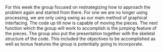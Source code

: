 For this week the group focused on restrategizing how to approach the problem again and started from there. For one we are no longer using processing, we are only using swing as our main method of graphical interfacing. The code up till now is capable of moving the pieces. The next function which the group will work to accomplish is the jumping feature of the pieces. The group also put the presentation together with the skeletal structure of the code. This included the objectives to be accomplished as well as bonus features the group is potentially going to incorporate.
